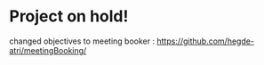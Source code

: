 # Project on hold!
changed objectives to meeting booker : https://github.com/hegde-atri/meetingBooking/ 
